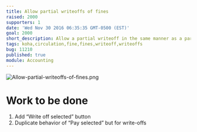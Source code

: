 ```yaml
---
title: Allow partial writeoffs of fines
raised: 2000
supporters: 1
date: 'Wed Nov 30 2016 06:35:35 GMT-0500 (EST)'
goal: 2000
short_description: Allow a partial writeoff in the same manner as a partial payment
tags: koha,circulation,fine,fines,writeoff,writeoffs
bug: 11210
published: true
module: Accounting
---
```


![Allow-partial-writeoffs-of-fines.png]({{site.baseurl}}/source/images/Allow-partial-writeoffs-of-fines.png)

# Work to be done
1. Add “Write off selected” button
2. Duplicate behavior of “Pay selected” but for write-offs
